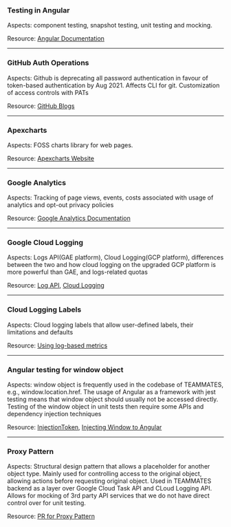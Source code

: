 ### Testing in Angular
Aspects: component testing, snapshot testing, unit testing and mocking.

Resource: [Angular Documentation](https://angular.io/guide/testing)

---

### GitHub Auth Operations
Aspects: Github is deprecating all password authentication in favour of token-based authentication by Aug 2021. Affects CLI for git. Customization of access controls with PATs

Resource: [GitHub Blogs](https://github.blog/2020-12-15-token-authentication-requirements-for-git-operations/)

---

### Apexcharts
Aspects: FOSS charts library for web pages.

Resource: [Apexcharts Website](https://apexcharts.com/)

---

### Google Analytics
Aspects: Tracking of page views, events, costs associated with usage of analytics and opt-out privacy policies

Resource: [Google Analytics Documentation](https://developers.google.com/analytics/devguides/collection/gtagjs)

---

### Google Cloud Logging
Aspects: Logs API(GAE platform), Cloud Logging(GCP platform), differences between the two and how cloud logging on the upgraded GCP platform is more powerful than GAE, and logs-related quotas

Resource: [Log API](https://cloud.google.com/appengine/docs/standard/java/javadoc/com/google/appengine/api/log/package-summary), [Cloud Logging](https://cloud.google.com/logging/docs)

---

### Cloud Logging Labels
Aspects: Cloud logging labels that allow user-defined labels, their limitations and defaults

Resource: [Using log-based metrics](https://cloud.google.com/logging/docs/logs-based-metrics/labels)

---

### Angular testing for window object
Aspects: window object is frequently used in the codebase of TEAMMATES, e.g., window.location.href. The usage of Angular as a framework with jest testing means that window object should usually not be accessed directly. Testing of the window object in unit tests then require some APIs and dependency injection techniques

Resource: [InjectionToken](https://angular.io/api/core/InjectionToken), [Injecting Window to Angular](https://jasminexie.github.io/injecting-window-in-an-angular-application/)

---

### Proxy Pattern
Aspects: Structural design pattern that allows a placeholder for another object type. Mainly used for controlling access to the original object, allowing actions before requesting original object. Used in TEAMMATES backend as a layer over Google Cloud Task API and CLoud Logging API. Allows for mocking of 3rd party API services that we do not have direct control over for unit testing.

Resource: [PR for Proxy Pattern](https://github.com/TEAMMATES/teammates/pull/11021)
